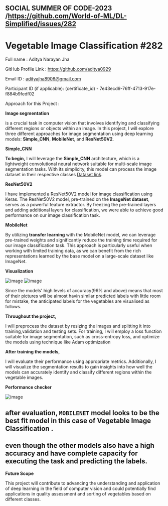 ## SOCIAL SUMMER OF CODE-2023 /https://github.com/World-of-ML/DL-Simplified/issues/282
# Vegetable Image Classification #282


Full name : Aditya Narayan Jha

GitHub Profile Link : https://github.com/aditya0929

Email ID : adityajha8906@gmail.com

Participant ID (if applicable): (certificate_id) - 7e43ecd9-76ff-4713-917e-f884b9fedf02

Approach for this Project :

**Image segmentation**

is a crucial task in computer vision that involves identifying and classifying different regions or objects within an image. In this project, I will explore three different approaches for image segmentation using deep learning models: **Simple_CNN**, **MobileNet**, and **ResNet50V2**.

 **Simple_CNN** 
 
**To begin,** I will leverage the **Simple_CNN** architecture, which is a lightweight convolutional neural network suitable for multi-scale image segmentation tasks. With its simplicity, this model can process the image dataset in their respective classes [Dataset link](https://www.kaggle.com/datasets/misrakahmed/vegetable-image-dataset).

**ResNet50V2** 

I have implemented a ResNet50V2 model for image classification using Keras. The ResNet50V2 model, pre-trained on the **ImageNet dataset**, serves as a powerful feature extractor. By freezing the pre-trained layers and adding additional layers for classification, we were able to achieve good performance on our image classification task.

**MobileNet** 

By utilizing **transfer learning** with the MobileNet model, we can leverage pre-trained weights and significantly reduce the training time required for our image classification task. This approach is particularly useful when working with limited training data, as we can benefit from the rich representations learned by the base model on a large-scale dataset like ImageNet.

**Visualization**

![image](https://github.com/aditya0929/vegetable-image-classification/assets/127277877/c8d094de-1cf0-43f7-bdcc-6ac0b4997c7d)
![image](https://github.com/aditya0929/vegetable-image-classification/assets/127277877/cba220ab-2df5-4ca1-a798-44f9adac8f15)

Since the models' high levels of accuracy(96% and above) means that most of their pictures will be almost havin similar predicted labels with little room for mistake, the anticipated labels for the vegetables are visualised as follows.

**Throughout the project,** 

I will preprocess the dataset by resizing the images and splitting it into training,validation and testing sets. For training, I will employ a loss function suitable for image segmentation, such as cross-entropy loss, and optimize the models using technique like  Adam optimization

**After training the models,**

I will evaluate their performance using appropriate metrics. Additionally, I will visualize the segmentation results to gain insights into how well the models can accurately identify and classify different regions within the vegetable images.

**Performance checker**

![image](https://github.com/aditya0929/vegetable-image-classification/assets/127277877/98fca8f7-f1f3-4d00-8597-327dcef12beb)

## after evaluation, `MOBILENET` model looks to be the best fit model in this case of Vegetable Image Classification .

## even though the other models also have a high accuracy and have complete capacity for executing the task and predicting the labels.

**Future Scope**

This project will contribute to advancing the understanding and application of deep learning in the field of computer vision and could potentially find applications in quality assessment and sorting of vegetables based on different classes.















